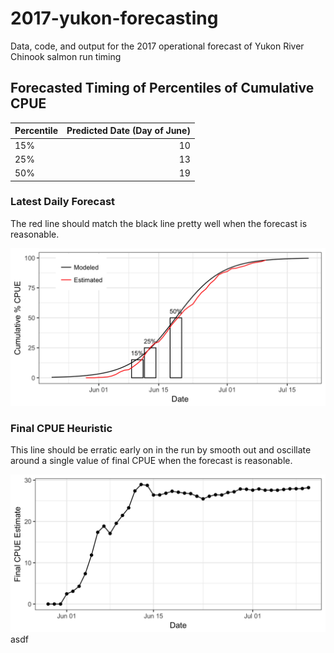 2017-yukon-forecasting
======================

Data, code, and output for the 2017 operational forecast of Yukon River
Chinook salmon run timing

Forecasted Timing of Percentiles of Cumulative CPUE
---------------------------------------------------

<table>
<thead>
<tr class="header">
<th align="left">Percentile</th>
<th align="right">Predicted Date (Day of June)</th>
</tr>
</thead>
<tbody>
<tr class="odd">
<td align="left">15%</td>
<td align="right">10</td>
</tr>
<tr class="even">
<td align="left">25%</td>
<td align="right">13</td>
</tr>
<tr class="odd">
<td align="left">50%</td>
<td align="right">19</td>
</tr>
</tbody>
</table>

### Latest Daily Forecast

The red line should match the black line pretty well when the forecast
is reasonable.

![](daily_forecast/daily_forecast.png)

### Final CPUE Heuristic

This line should be erratic early on in the run by smooth out and
oscillate around a single value of final CPUE when the forecast is
reasonable.

![](daily_forecast/final_cpue.png)
asdf
